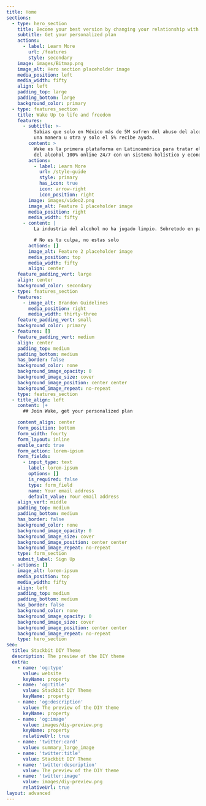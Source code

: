 ```yaml
---
title: Home
sections:
  - type: hero_section
    title: Become your best version by changing your relationship with alcohol
    subtitle: Get your personalized plan
    actions:
      - label: Learn More
        url: /features
        style: secondary
    image: images/Bitmap.png
    image_alt: Hero section placeholder image
    media_position: left
    media_width: fifty
    align: left
    padding_top: large
    padding_bottom: large
    background_color: primary
  - type: features_section
    title: Wake Up to life and freedom
    features:
      - subtitle: >-
          Sabias que solo en México más de 5M sufren del abuso del alcohol de
          una manera u otra y solo el 5% recibe ayuda.
        content: >
          Wake es la primera plataforma en Latinoamérica para tratar el abuso
          del alcohol 100% online 24/7 con un sistema holístico y económico.
        actions:
          - label: Learn More
            url: /style-guide
            style: primary
            has_icon: true
            icon: arrow-right
            icon_position: right
        image: images/video2.png
        image_alt: Feature 1 placeholder image
        media_position: right
        media_width: fifty
      - content: |
          La industria del alcohol no ha jugado limpio. Sobretodo en pandemia

          # No es tu culpa, no estas solo
        actions: []
        image_alt: Feature 2 placeholder image
        media_position: top
        media_width: fifty
        align: center
    feature_padding_vert: large
    align: center
    background_color: secondary
  - type: features_section
    features:
      - image_alt: Brandon Guidelines
        media_position: right
        media_width: thirty-three
    feature_padding_vert: small
    background_color: primary
  - features: []
    feature_padding_vert: medium
    align: center
    padding_top: medium
    padding_bottom: medium
    has_border: false
    background_color: none
    background_image_opacity: 0
    background_image_size: cover
    background_image_position: center center
    background_image_repeat: no-repeat
    type: features_section
  - title_align: left
    content: |+
      ## Join Wake, get your personalized plan  

    content_align: center
    form_position: bottom
    form_width: fourty
    form_layout: inline
    enable_card: true
    form_action: lorem-ipsum
    form_fields:
      - input_type: text
        label: lorem-ipsum
        options: []
        is_required: false
        type: form_field
        name: Your email address
        default_value: Your email address
    align_vert: middle
    padding_top: medium
    padding_bottom: medium
    has_border: false
    background_color: none
    background_image_opacity: 0
    background_image_size: cover
    background_image_position: center center
    background_image_repeat: no-repeat
    type: form_section
    submit_label: Sign Up
  - actions: []
    image_alt: lorem-ipsum
    media_position: top
    media_width: fifty
    align: left
    padding_top: medium
    padding_bottom: medium
    has_border: false
    background_color: none
    background_image_opacity: 0
    background_image_size: cover
    background_image_position: center center
    background_image_repeat: no-repeat
    type: hero_section
seo:
  title: Stackbit DIY Theme
  description: The preview of the DIY theme
  extra:
    - name: 'og:type'
      value: website
      keyName: property
    - name: 'og:title'
      value: Stackbit DIY Theme
      keyName: property
    - name: 'og:description'
      value: The preview of the DIY theme
      keyName: property
    - name: 'og:image'
      value: images/diy-preview.png
      keyName: property
      relativeUrl: true
    - name: 'twitter:card'
      value: summary_large_image
    - name: 'twitter:title'
      value: Stackbit DIY Theme
    - name: 'twitter:description'
      value: The preview of the DIY theme
    - name: 'twitter:image'
      value: images/diy-preview.png
      relativeUrl: true
layout: advanced
---
```

